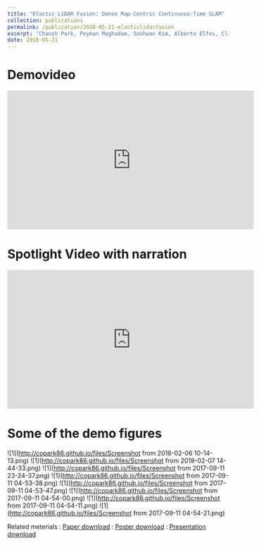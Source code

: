 ```yaml
---
title: "Elastic LiDAR Fusion: Dense Map-Centric Continuous-Time SLAM"
collection: publications
permalink: /publication/2018-05-21-elasticlidarfusion
excerpt: "Chanoh Park, Peyman Moghadam, Soohwan Kim, Alberto Elfes, Clinton Fookes, Sridha Sridharan, ICRA 2018.<img src='/images/500x300.png'>""
date: 2018-05-21
---
```



# Demovideo
<iframe width="560" height="315" src="https://www.youtube.com/embed/QNNLncT9XmQ" frameborder="0" allow="autoplay; encrypted-media"> </iframe>
<br>

# Spotlight Video with narration
<iframe width="560" height="315" src="https://www.youtube.com/embed/bFxwsDEUAb4" frameborder="0" allow="autoplay; encrypted-media"> </iframe>
<br>

# Some of the demo figures
![1](http://copark86.github.io/files/Screenshot from 2018-02-06 10-14-13.png)
![1](http://copark86.github.io/files/Screenshot from 2018-02-07 14-44-33.png)
![1](http://copark86.github.io/files/Screenshot from 2017-09-11 23-24-37.png)
![1](http://copark86.github.io/files/Screenshot from 2017-09-11 04-53-38.png)
![1](http://copark86.github.io/files/Screenshot from 2017-09-11 04-53-47.png)
![1](http://copark86.github.io/files/Screenshot from 2017-09-11 04-54-00.png)
![1](http://copark86.github.io/files/Screenshot from 2017-09-11 04-54-11.png)
![1](http://copark86.github.io/files/Screenshot from 2017-09-11 04-54-21.png)
<br>

Related meterials
:   [Paper download](https://arxiv.org/pdf/1709.01265)
:   [Poster download](http://copark86.github.io/files/elasticlidarfusion_poster.pdf)
:   [Presentation download](http://copark86.github.io/files/elasticlidarfusion_ppt.pdf)

